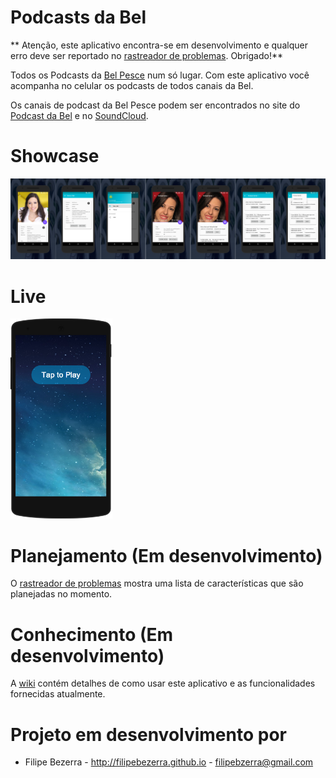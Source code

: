 # Podcasts da Bel

** Atenção, este aplicativo encontra-se em desenvolvimento e qualquer erro deve ser reportado no [rastreador de problemas][5]. Obrigado!**

Todos os Podcasts da [Bel Pesce][1] num só lugar. Com este aplicativo você acompanha no celular os podcasts de todos canais da Bel.

Os canais de podcast da Bel Pesce podem ser encontrados no site do [Podcast da Bel][2] e no [SoundCloud][3].

# Showcase
![4]

# Live
<a href="https://appetize.io/app/dkmaqgkbx3u3zr3brhwdkrcve4?device=nexus5&scale=75&orientation=portrait&osVersion=6.0&autoplay=true" target="_blank"><img src="./art/live/Appetize-Nexus5.PNG" heigth="320" width="163"></a>

# Planejamento (Em desenvolvimento)
O [rastreador de problemas][5] mostra uma lista de características que são planejadas no momento.

# Conhecimento (Em desenvolvimento)
A [wiki][6] contém detalhes de como usar este aplicativo e as funcionalidades fornecidas atualmente.

# Projeto em desenvolvimento por
* Filipe Bezerra - http://filipebezerra.github.io - filipebzerra@gmail.com

[1]: http://belpesce.com.br/
[2]: http://podcastdabel.com.br/
[3]: https://soundcloud.com/belpesce/sets
[4]: https://raw.githubusercontent.com/filipebezerra/Podcasts-Da-Bel/master/art/showcase/Showcase.png
[5]: https://github.com/filipebezerra/Podcasts-Da-Bel/issues
[6]: https://github.com/filipebezerra/Podcasts-Da-Bel/wiki
